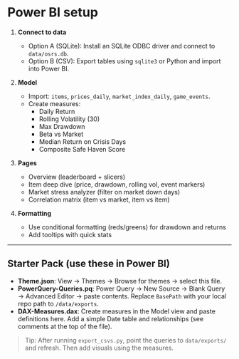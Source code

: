 # Power BI setup

1) **Connect to data**
   - Option A (SQLite): Install an SQLite ODBC driver and connect to `data/osrs.db`.
   - Option B (CSV): Export tables using `sqlite3` or Python and import into Power BI.

2) **Model**
   - Import: `items`, `prices_daily`, `market_index_daily`, `game_events`.
   - Create measures:
     - Daily Return
     - Rolling Volatility (30)
     - Max Drawdown
     - Beta vs Market
     - Median Return on Crisis Days
     - Composite Safe Haven Score

3) **Pages**
   - Overview (leaderboard + slicers)
   - Item deep dive (price, drawdown, rolling vol, event markers)
   - Market stress analyzer (filter on market down days)
   - Correlation matrix (item vs market, item vs item)

4) **Formatting**
   - Use conditional formatting (reds/greens) for drawdown and returns
   - Add tooltips with quick stats


---

## Starter Pack (use these in Power BI)
- **Theme.json**: View → Themes → Browse for themes → select this file.
- **PowerQuery-Queries.pq**: Power Query → New Source → Blank Query → Advanced Editor → paste contents. Replace `BasePath` with your local repo path to `/data/exports`.
- **DAX-Measures.dax**: Create measures in the Model view and paste definitions here. Add a simple Date table and relationships (see comments at the top of the file).

> Tip: After running `export_csvs.py`, point the queries to `data/exports/` and refresh. Then add visuals using the measures.
